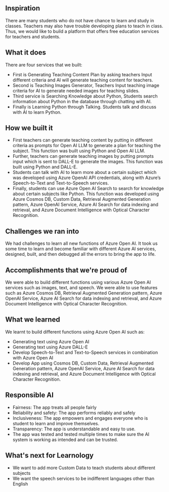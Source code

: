## Inspiration
There are many students who do not have chance to learn and study in classes. Teachers may also have trouble developing plans to teach in class. Thus, we would like to build a platform that offers free education services for teachers and students. 

## What it does
There are four services that we built:
- First is Generating Teaching Content Plan by asking teachers Input different criteria and AI will generate teaching content for teachers. 
- Second is Teaching Images Generator, Teachers Input teaching image criteria for AI to generate needed images for teaching slides. 
- Third service is Searching Knowledge about Python, Students search information about Python in the database through chatting with AI. 
- Finally is Learning Python through Talking. Students talk and discuss with AI to learn Python.

## How we built it
- First teachers can generate teaching content by putting in different criteria as prompts for Open AI LLM to generate a plan for teaching the subject. This function was built using Python and Open AI LLM. 
- Further, teachers can generate teaching images by putting prompts input which is sent to DALL-E  to generate the images. This function was built using Python and DALL-E. 
- Students can talk with  AI to learn more about a certain subject which was developed using  Azure OpenAI API credentials, along with Azure’s Speech-to-Text and Text-to-Speech services.
- Finally, students can use  Azure Open AI Search to search for knowledge about certain subjects like Python. This function was developed using Azure Cosmos DB, Custom Data, Retrieval Augmented Generation pattern, Azure OpenAI Service, Azure AI Search for data indexing and retrieval, and Azure Document Intelligence with Optical Character Recognition.

## Challenges we ran into
We had challenges to learn all new functions of Azure Open AI. It took us some time to learn and become familiar with different Azure AI services, designed, built, and then debugged all the errors to bring the app to life.

## Accomplishments that we're proud of
We were able to build different functions using various Azure Open AI services such as images, text, and speech. We were able to use features such as  Azure Cosmos DB, Retrieval Augmented Generation pattern, Azure OpenAI Service, Azure AI Search for data indexing and retrieval, and Azure Document Intelligence with Optical Character Recognition. 

## What we learned
We learnt to build different functions using Azure Open AI such as:
- Generating text using Azure Open AI
- Generating text using Azure DALL-E
- Develop Speech-to-Text and Text-to-Speech services in combination with Azure Open AI
- Develop App using Cosmos DB, Custom Data, Retrieval Augmented Generation pattern, Azure OpenAI Service, Azure AI Search for data indexing and retrieval, and Azure Document Intelligence with Optical Character Recognition.

## Responsible AI
- Fairness: The app treats all people fairly
- Reliability and safety: The app performs reliably and safely
- Inclusiveness: The app empowers and engages everyone who is student to learn and improve themselves.
- Transparency: The app is understandable and easy to use.
- The app was tested and tested multiple times to make sure the AI system is working as intended and can be trusted.

## What's next for Learnology
- We want to add more Custom Data to teach students about different subjects
- We want the speech services to be indifferent languages other than English


